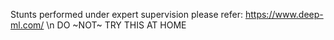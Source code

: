 Stunts performed under expert supervision please refer: https://www.deep-ml.com/ \n
DO ~NOT~ TRY THIS AT HOME
